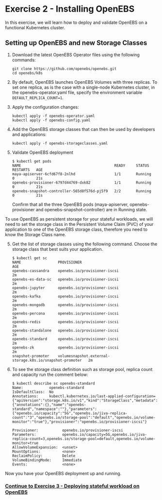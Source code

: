 # Exercise 2 - Installing OpenEBS

In this exercise, we will learn how to deploy and validate OpenEBS on a functional Kubernetes cluster.

## Setting up OpenEBS and new Storage Classes

1.  Download the latest OpenEBS Operator files using the following commands:

    ```
    git clone https://github.com/openebs/openebs.git
    cd openebs/k8s
    ```

2.  By default, OpenEBS launches OpenEBS Volumes with three replicas. To set one replica, as is the case with a single-node Kubernetes cluster, in the openebs-operator.yaml file, specify the environment variable `DEFAULT_REPLICA_COUNT=1`. 

3.  Apply the configuration changes:
    
    ```
    kubectl apply -f openebs-operator.yaml
    kubectl apply -f openebs-config.yaml
    
    ```

4.  Add the OpenEBS storage classes that can then be used by developers and applications:

    ```
    kubectl apply -f openebs-storageclasses.yaml
    ```

5. Validate OpenEBS deployment

   ```
   $ kubectl get pods
   NAME                                           READY     STATUS    RESTARTS   AGE
   maya-apiserver-6cfd67f8-2nlhd                  1/1       Running   0          21s
   openebs-provisioner-6797d44769-dxk82           1/1       Running   0          21s
   openebs-snapshot-controller-565d8f576d-pj5f9   2/2       Running   0          21s
   ```

   Confirm that all the three OpenEBS pods (maya-apiserver, openebs-provisioner and openebs-snapshot-controller) are in Running state.

To use OpenEBS as persistent storage for your stateful workloads, we will need to set the storage class in the Persistent Volume Claim (PVC) of your application to one of the OpenEBS storage class, therefore you need to know the Storage Class name.

5.  Get the list of storage classes using the following command. Choose the storage class that best suits your application.
    
    ```
    $ kubectl get sc
    NAME                 PROVISIONER                                                AGE
    openebs-cassandra    openebs.io/provisioner-iscsi                               2m
    openebs-es-data-sc   openebs.io/provisioner-iscsi                               2m
    openebs-jupyter      openebs.io/provisioner-iscsi                               2m
    openebs-kafka        openebs.io/provisioner-iscsi                               2m
    openebs-mongodb      openebs.io/provisioner-iscsi                               2m
    openebs-percona      openebs.io/provisioner-iscsi                               2m
    openebs-redis        openebs.io/provisioner-iscsi                               2m
    openebs-standalone   openebs.io/provisioner-iscsi                               2m
    openebs-standard     openebs.io/provisioner-iscsi                               2m
    openebs-zk           openebs.io/provisioner-iscsi                               2m
    snapshot-promoter    volumesnapshot.external-storage.k8s.io/snapshot-promoter   2m
    ```
    
6.  To see the storage class definition such as storage pool, replica count and capacity run the comment below:
    
    ```
    $ kubectl describe sc openebs-standard
    Name:            openebs-standard
    IsDefaultClass:  No
    Annotations:     kubectl.kubernetes.io/last-applied-configuration={"apiVersion":"storage.k8s.io/v1","kind":"StorageClass","metadata":{"annotations":{},"name":"openebs-standard","namespace":""},"parameters":{"openebs.io/capacity":"5G","openebs.io/jiva-replica-count":"3","openebs.io/storage-pool":"default","openebs.io/volume-monitor":"true"},"provisioner":"openebs.io/provisioner-iscsi"}
    
    Provisioner:           openebs.io/provisioner-iscsi
    Parameters:            openebs.io/capacity=5G,openebs.io/jiva-replica-count=3,openebs.io/storage-pool=default,openebs.io/volume-monitor=true
    AllowVolumeExpansion:  <unset>
    MountOptions:          <none>
    ReclaimPolicy:         Delete
    VolumeBindingMode:     Immediate
    Events:                <none>
    ```
Now you have your OpenEBS deployment up and running.
   
### [Continue to Exercise 3 - Deploying stateful workload on OpenEBS](../exercise-3/README.md)
